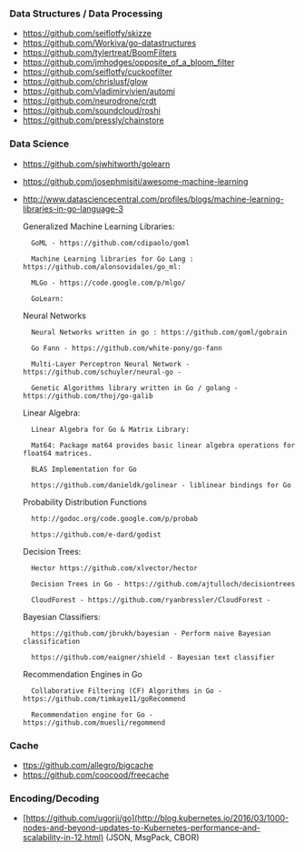 ### Data Structures / Data Processing

- https://github.com/seiflotfy/skizze
- https://github.com/Workiva/go-datastructures
- https://github.com/tylertreat/BoomFilters
- https://github.com/jmhodges/opposite_of_a_bloom_filter
- https://github.com/seiflotfy/cuckoofilter
- https://github.com/chrislusf/glow
- https://github.com/vladimirvivien/automi
- https://github.com/neurodrone/crdt
- https://github.com/soundcloud/roshi
- https://github.com/pressly/chainstore

### Data Science

- https://github.com/sjwhitworth/golearn
- https://github.com/josephmisiti/awesome-machine-learning
- http://www.datasciencecentral.com/profiles/blogs/machine-learning-libraries-in-go-language-3

    Generalized Machine Learning Libraries:

        GoML - https://github.com/cdipaolo/goml

        Machine Learning libraries for Go Lang : https://github.com/alonsovidales/go_ml:

        MLGo - https://code.google.com/p/mlgo/

        GoLearn:

    Neural Networks

        Neural Networks written in go : https://github.com/goml/gobrain

        Go Fann - https://github.com/white-pony/go-fann

        Multi-Layer Perceptron Neural Network - https://github.com/schuyler/neural-go -

        Genetic Algorithms library written in Go / golang - https://github.com/thoj/go-galib

    Linear Algebra:

        Linear Algebra for Go & Matrix Library:

        Mat64: Package mat64 provides basic linear algebra operations for float64 matrices.

        BLAS Implementation for Go

        https://github.com/danieldk/golinear - liblinear bindings for Go

    Probability Distribution Functions

        http://godoc.org/code.google.com/p/probab

        https://github.com/e-dard/godist

    Decision Trees:

        Hector https://github.com/xlvector/hector

        Decision Trees in Go - https://github.com/ajtulloch/decisiontrees

        CloudForest - https://github.com/ryanbressler/CloudForest -

    Bayesian Classifiers:

        https://github.com/jbrukh/bayesian - Perform naive Bayesian classification

        https://github.com/eaigner/shield - Bayesian text classifier

    Recommendation Engines in Go

        Collaborative Filtering (CF) Algorithms in Go - https://github.com/timkaye11/goRecommend

        Recommendation engine for Go - https://github.com/muesli/regommend


### Cache

- [ttps://github.com/allegro/bigcache](http://allegro.tech/2016/03/writing-fast-cache-service-in-go.html)
- https://github.com/coocood/freecache

### Encoding/Decoding

- [https://github.com/ugorji/go](http://blog.kubernetes.io/2016/03/1000-nodes-and-beyond-updates-to-Kubernetes-performance-and-scalability-in-12.html) (JSON, MsgPack, CBOR)



